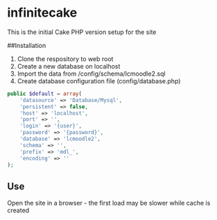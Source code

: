 infinitecake
============

This is the initial Cake PHP version setup for the site

##Installation

1. Clone the respository to web root
2. Create a new database on localhost
3. Import the data from /config/schema/lcmoodle2.sql
4. Create database configuration file (config/database.php)

```php
public $default = array(
    'datasource' => 'Database/Mysql',
    'persistent' => false,
    'host' => 'localhost',
    'port' => '',
    'login' => '{user}',
    'password' => '{password}',
    'database' => 'lcmoodle2',
    'schema' => '',
    'prefix' => 'mdl_',
    'encoding' => ''
);
```

## Use

Open the site in a browser - the first load may be slower while cache is created

